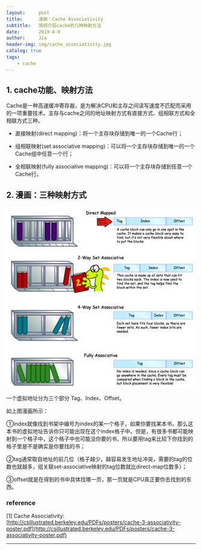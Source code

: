 ```yaml
---
layout:     post
title:      漫画：Cache Associativity
subtitle:   简明介绍cache的几种映射方法
date:       2019-8-9
author:     Jia
header-img: img/cache_associativity.jpg
catalog: true
tags:
    - cache
---
```


## 1. cache功能、映射方法

Cache是一种高速缓冲寄存器，是为解决CPU和主存之间读写速度不匹配而采用的一项重要技术。主存与cache之间的地址映射方式有直接方式、组相联方式和全相联方式三种。

* 直接映射(direct mapping)：将一个主存块存储到唯一的一个Cache行；

* 组相联映射(set associative mapping)：可以将一个主存块存储到唯一的一个Cache组中任意一个行；

* 全相联映射(fully associative mapping)：可以将一个主存块存储到任意一个Cache行。

## 2. 漫画：三种映射方式
![image](https://raw.githubusercontent.com/JingnanJia/jingnanjia.github.io/master/img/cache_associativity.png)

一个虚拟地址分为三个部分 Tag、Index、Offset。     

如上图漫画所示：    

①index就像找到书架中编号为index的某一个格子，如果你要找某本书，那么这本书的虚拟地址告诉你只可能出现在这个index格子中。但是，有很多书都可能映射到一个格子中，这个格子中也可能没你要的书，所以要用tag来比较下你找到的格子里是不是确实是你要找的书；    

②tag通常取自地址的前几位（格子越少，越容易发生地址冲突，需要的tag的位数也就越多，组关联set-associative映射的tag位数就比direct-map位数多）；    

③offset就是在得到的书中具体找哪一页，那一页就是CPU真正要你去找到的东西。    

### reference
[1] Cache Associativity: [http://csillustrated.berkeley.edu/PDFs/posters/cache-3-associativity-poster.pdf](http://csillustrated.berkeley.edu/PDFs/posters/cache-3-associativity-poster.pdf)
***
